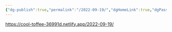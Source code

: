 ```yaml
---
{"dg-publish":true,"permalink":"/2022-09-19/","dgHomeLink":true,"dgPassFrontmatter":false}
---
```


https://cool-toffee-36991d.netlify.app/2022-09-19/